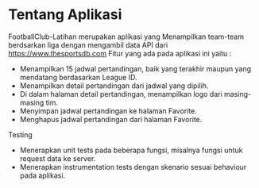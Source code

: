 # Tentang Aplikasi
FootballClub-Latihan merupakan aplikasi yang Menampilkan team-team berdsarkan liga dengan mengambil data API dari https://www.thesportsdb.com
Fitur yang ada pada aplikasi ini yaitu :
* Menampilkan 15 jadwal pertandingan, baik yang terakhir maupun yang mendatang berdasarkan League ID. 
* Menampilkan detail pertandingan dari jadwal yang dipilih.
* Di dalam halaman detail pertandingan, menampilkan logo dari masing-masing tim.
* Menyimpan jadwal pertandingan ke halaman Favorite.
* Menghapus jadwal pertandingan dari halaman Favorite.

Testing
* Menerapkan unit tests pada beberapa fungsi, misalnya fungsi untuk request data ke server.
* Menerapkan instrumentation tests dengan skenario sesuai behaviour pada aplikasi.
